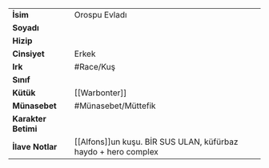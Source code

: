 |  |  |
|---|---|
| **İsim** | Orospu Evladı|
| **Soyadı** | |
| **Hizip** | |
| **Cinsiyet** | Erkek|
| **Irk** | #Race/Kuş|
| **Sınıf** | |
| **Kütük** | [[Warbonter]]|
| **Münasebet** | #Münasebet/Müttefik|
| **Karakter Betimi** | |
| **İlave Notlar** | [[Alfons]]un kuşu. BİR SUS ULAN, küfürbaz haydo + hero complex|
